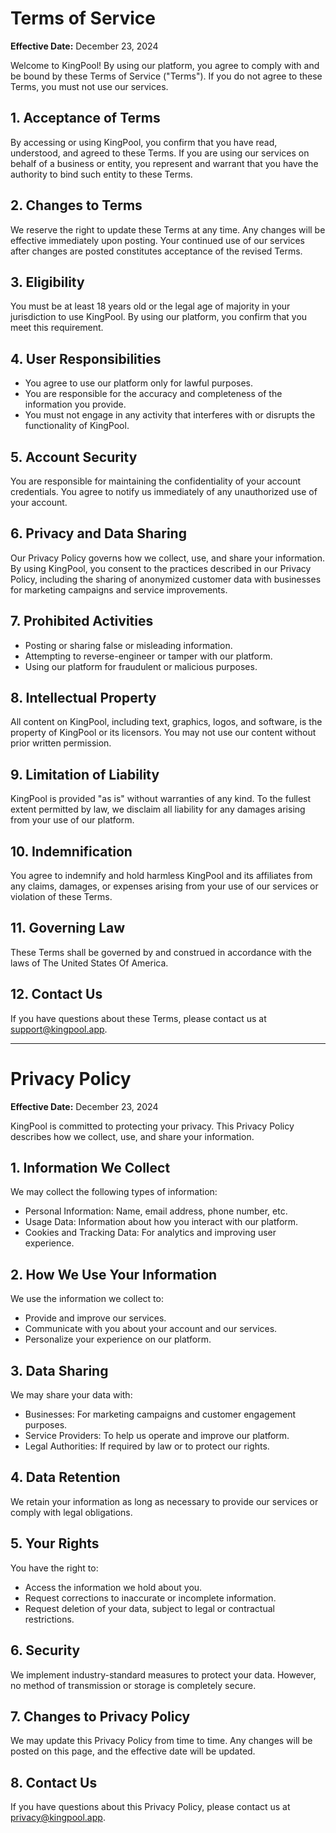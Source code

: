 # Terms of Service

**Effective Date:** December 23, 2024

Welcome to KingPool! By using our platform, you agree to comply with and be bound by these Terms of Service ("Terms"). If you do not agree to these Terms, you must not use our services.

## 1. Acceptance of Terms
By accessing or using KingPool, you confirm that you have read, understood, and agreed to these Terms. If you are using our services on behalf of a business or entity, you represent and warrant that you have the authority to bind such entity to these Terms.

## 2. Changes to Terms
We reserve the right to update these Terms at any time. Any changes will be effective immediately upon posting. Your continued use of our services after changes are posted constitutes acceptance of the revised Terms.

## 3. Eligibility
You must be at least 18 years old or the legal age of majority in your jurisdiction to use KingPool. By using our platform, you confirm that you meet this requirement.

## 4. User Responsibilities
- You agree to use our platform only for lawful purposes.
- You are responsible for the accuracy and completeness of the information you provide.
- You must not engage in any activity that interferes with or disrupts the functionality of KingPool.

## 5. Account Security
You are responsible for maintaining the confidentiality of your account credentials. You agree to notify us immediately of any unauthorized use of your account.

## 6. Privacy and Data Sharing
Our Privacy Policy governs how we collect, use, and share your information. By using KingPool, you consent to the practices described in our Privacy Policy, including the sharing of anonymized customer data with businesses for marketing campaigns and service improvements.

## 7. Prohibited Activities
- Posting or sharing false or misleading information.
- Attempting to reverse-engineer or tamper with our platform.
- Using our platform for fraudulent or malicious purposes.

## 8. Intellectual Property
All content on KingPool, including text, graphics, logos, and software, is the property of KingPool or its licensors. You may not use our content without prior written permission.

## 9. Limitation of Liability
KingPool is provided "as is" without warranties of any kind. To the fullest extent permitted by law, we disclaim all liability for any damages arising from your use of our platform.

## 10. Indemnification
You agree to indemnify and hold harmless KingPool and its affiliates from any claims, damages, or expenses arising from your use of our services or violation of these Terms.

## 11. Governing Law
These Terms shall be governed by and construed in accordance with the laws of The United States Of America.

## 12. Contact Us
If you have questions about these Terms, please contact us at support@kingpool.app.

---

# Privacy Policy

**Effective Date:** December 23, 2024

KingPool is committed to protecting your privacy. This Privacy Policy describes how we collect, use, and share your information.

## 1. Information We Collect
We may collect the following types of information:
- Personal Information: Name, email address, phone number, etc.
- Usage Data: Information about how you interact with our platform.
- Cookies and Tracking Data: For analytics and improving user experience.

## 2. How We Use Your Information
We use the information we collect to:
- Provide and improve our services.
- Communicate with you about your account and our services.
- Personalize your experience on our platform.

## 3. Data Sharing
We may share your data with:
- Businesses: For marketing campaigns and customer engagement purposes.
- Service Providers: To help us operate and improve our platform.
- Legal Authorities: If required by law or to protect our rights.

## 4. Data Retention
We retain your information as long as necessary to provide our services or comply with legal obligations.

## 5. Your Rights
You have the right to:
- Access the information we hold about you.
- Request corrections to inaccurate or incomplete information.
- Request deletion of your data, subject to legal or contractual restrictions.

## 6. Security
We implement industry-standard measures to protect your data. However, no method of transmission or storage is completely secure.

## 7. Changes to Privacy Policy
We may update this Privacy Policy from time to time. Any changes will be posted on this page, and the effective date will be updated.

## 8. Contact Us
If you have questions about this Privacy Policy, please contact us at privacy@kingpool.app.
